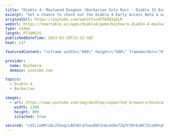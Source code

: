 ```yaml
---
title: "Diablo 4: Maulwood Dungeon (Barbarian Solo Run) - Diablo IV Early Access Beta"
excerpt: "Got a chance to check out the Diablo 4 Early Access Beta & wanted to share my first look at the game along with some epic ..."
originalUrl: https://youtube.com/watch?v=UFT0Z02g3LM
webUrl: https://smartable.ai/apps/diablo4/game/bajheera-diablo-4-maulwood-dungeon-barbarian-solo-run-diablo-iv-early-access-beta/
type: video
length: PT18M22S
publishedDateTime: 2023-03-19T13:32:38Z
heat: 237

featuredContent: "<iframe width=\"800\" height=\"500\" frameborder=\"0\" src=\"https://www.youtube.com/embed/UFT0Z02g3LM\" allow=\"accelerometer; autoplay; encrypted-media; gyroscope; picture-in-picture\" allowfullscreen></iframe>"

provider:
  name: Bajheera
  domain: youtube.com

topics:
  - Diablo 4
  - Barbarian

images:
  - url: https://www.youtube.com/img/desktop/supported_browsers/dinosaur.png
    width: 1200
    height: 800
    isCached: true

secured: "cdI/iw9M/ubLZSkogiLBX3Qrafneu86VJnAcoU9ufZqfCYD+kzWC7Zce0O+p9ZkRsx6eNhLtForG3J9Ed7nwj7YWl7a5enU9xCtICKzQQJVAClzSzsZHep1YiNB1O7PPidwdmBYZdfCo/EF9Rp/rscBQ2XYx73Y3zfjJlR/D4MtmmA96oyGDgccE8pQaDVVFehqoaF8SGWPKttrQCrg8ENNH6v/+hjX3sP8J0kAMBVxLvL60gTXvK8/gySptrbW/NkvxCelZx7GgHnHWjzXTLyY26SkKG7ZzrCNWuH32kIjR9reXyyIXDEtKQwpCm2A4u+x93RKziGMWOTCHMTdywPHRBacE72rEWqfCnvEtuq7FCCX3kF+OqwE6jXwP8BJddDkifs61Z/f8txs27IIc9w==;h2kj+WiONS7f2QMW7p6BMw=="
---
```


